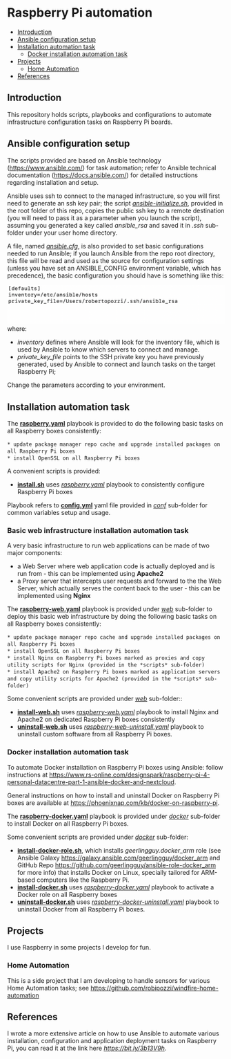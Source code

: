 # Raspberry Pi automation
- [Introduction](#introduction)
- [Ansible configuration setup](#Ansible-configuration-setup)
- [Installation automation task](#Installation-automation-task)
    - [Docker installation automation task](#Docker-installation-automation-task)
- [Projects](#projects)
    - [Home Automation](#home-automation)
- [References](#References)

## Introduction
This repository holds scripts, playbooks and configurations to automate infrastructure configuration tasks on Raspberry Pi boards.

## Ansible configuration setup
The scripts provided are based on Ansible technology (https://www.ansible.com/) for task automation; refer to Ansible technical 
documentation (https://docs.ansible.com/) for detailed instructions regarding installation and setup.

Ansible uses ssh to connect to the managed infrastructure, so you will first need to generate an ssh key pair; the script *[ansible-initialize.sh](ansible-initialize.sh)*, provided in the root folder of this repo, copies the public ssh key to a remote destination (you will need to pass it as a parameter when you launch the script), assuming you generated a key called *ansible_rsa* and saved it in *.ssh* sub-folder under your user home directory.

A file, named *[ansible.cfg](ansible.cfg)*, is also provided to set basic configurations needed to run Ansible; if you launch Ansible from the repo root directory, this file will be read and used as the source for configuration settings (unless you have set an ANSIBLE_CONFIG environment variable, which has precedence), the basic configuration you should have is something like this:

![](images/ansible-config.png)
where:

* *inventory* defines where Ansible will look for the inventory file, which is used by Ansible to know which servers to connect and manage.
* *private_key_file* points to the SSH private key you have previously generated, used by Ansible to connect and launch tasks on the target Raspberry Pi;

Change the parameters according to your environment.

## Installation automation task
The **[raspberry.yaml](raspberry.yaml)** playbook is provided to do the following basic tasks on all Raspberry boxes consistently:

    * update package manager repo cache and upgrade installed packages on all Raspberry Pi boxes
    * install OpenSSL on all Raspberry Pi boxes

A convenient scripts is provided:
* **[install.sh](install.sh)** uses *[raspberry.yaml](raspberry.yaml)* playbook to consistently configure Raspberry Pi boxes 

Playbook refers to **[config.yml](conf/config.yml)** yaml file provided in *[conf](conf)* sub-folder for common variables setup and usage.

### Basic web infrastructure installation automation task
A very basic infrastructure to run web applications can be made of two major components:

* a Web Server where web application code is actually deployed and is run from - this can be implemented using **Apache2**
* a Proxy server that intercepts user requests and forward to the the Web Server, which actually serves the content back to the user - this can be implemented using **Nginx**

The **[raspberry-web.yaml](web/raspberry-web.yaml)** playbook is provided under *[web](web/)* sub-folder to deploy this basic web infrastructure by doing the following basic tasks on all Raspberry boxes consistently:

    * update package manager repo cache and upgrade installed packages on all Raspberry Pi boxes
    * install OpenSSL on all Raspberry Pi boxes
    * install Nginx on Raspberry Pi boxes marked as proxies and copy utility scripts for Nginx (provided in the *scripts* sub-folder)
    * install Apache2 on Raspberry Pi boxes marked as application servers and copy utility scripts for Apache2 (provided in the *scripts* sub-folder)

Some convenient scripts are provided under *[web](web/)* sub-folder::
* **[install-web.sh](web/install-web.sh)** uses *[raspberry-web.yaml](web/raspberry-web.yaml)* playbook to install Nginx and Apache2 on dedicated Raspberry Pi boxes consistently
* **[uninstall-web.sh](web/uninstall-web.sh)** uses *[raspberry-web-uninstall.yaml](web/raspberry-web-uninstall.yaml)* playbook to uninstall custom software from all Raspberry Pi boxes.

### Docker installation automation task
To automate Docker installation on Raspberry Pi boxes using Ansible: follow instructions at https://www.rs-online.com/designspark/raspberry-pi-4-personal-datacentre-part-1-ansible-docker-and-nextcloud.

General instructions on how to install and uninstall Docker on Raspberry Pi boxes are available at https://phoenixnap.com/kb/docker-on-raspberry-pi.

The **[raspberry-docker.yaml](docker/raspberry-docker.yaml)** playbook is provided under *[docker](docker/)* sub-folder to install Docker on all Raspberry Pi boxes.

Some convenient scripts are provided under *[docker](docker/)* sub-folder:
* **[install-docker-role.sh](docker/install-docker-role.sh)**, which installs *geerlingguy.docker_arm* role (see Ansible Galaxy https://galaxy.ansible.com/geerlingguy/docker_arm and GitHub Repo https://github.com/geerlingguy/ansible-role-docker_arm for more info) that installs Docker on Linux, specially tailored for ARM-based computers like the Raspberry Pi.
* **[install-docker.sh](docker/install-docker.sh)** uses *[raspberry-docker.yaml](docker/raspberry-docker.yaml)* playbook to activate a Docker role on all Raspberry boxes 
* **[uninstall-docker.sh](docker/uninstall-docker.sh)** uses *[raspberry-docker-uninstall.yaml](docker/raspberry-docker-uninstall.yaml)* playbook to uninstall Docker from all Raspberry Pi boxes.


## Projects
I use Raspberry in some projects I develop for fun.

### Home Automation
This is a side project that I am developing to handle sensors for various Home Automation tasks; see https://github.com/robipozzi/windfire-home-automation

## References
I wrote a more extensive article on how to use Ansible to automate various installation, configuration and application deployment tasks on Raspberry Pi, you can read it at the link here *https://bit.ly/3b13V9h*.